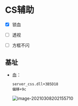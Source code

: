 # CS辅助

- [x] 锁血
- [ ] 透视
- [ ] 方框不闪



## 基址

+ 血：

  ```
  server_css.dll+3B5D18
  偏移+9c
  ```

  ![image-20210308202155710](https://cdn.jsdelivr.net/gh/smallzhong/picgo-pic-bed/image-20210308202155710.png)

